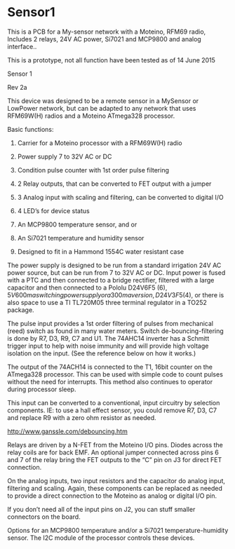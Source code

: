 # Sensor1
This is a PCB for a My-sensor network with a Moteino, RFM69 radio, Includes 2 relays, 24V AC power, Si7021 and MCP9800 and analog interface..

This is a prototype, not all function have been tested as of 14 June 2015

Sensor 1

Rev 2a

This device was designed to be a remote sensor in a MySensor or LowPower network, but can be adapted to any network that uses RFM69W(H) radios and a Moteino ATmega328 processor.

Basic functions:

1)	Carrier for a Moteino processor with a RFM69W(H) radio

2)	Power supply 7 to 32V AC or DC

3)	Condition pulse counter with 1st order pulse filtering

4)	2 Relay outputs, that can be converted to FET output with a jumper

5)	3 Analog input with scaling and filtering, can be converted to digital I/O

6)	4 LED’s for device status

7)	An MCP9800 temperature sensor, and or 

8)	An Si7021 temperature and humidity sensor

9)	Designed to fit in a Hammond 1554C water resistant case


The power supply is designed to be run from a standard irrigation 24V AC power source, but can be run from 7 to 32V AC or DC. Input power is fused with a PTC and then connected to a bridge rectifier, filtered with a large capacitor and then connected to a Pololu D24V6F5 ($6), 5V 600ma switching power supply or a 300ma version, D24V3F5 ($4), or there is also space to use a TI TL720M05 three terminal regulator in a TO252 package.

The pulse input provides a 1st order filtering of pulses from mechanical (reed) switch as found in many water meters. Switch de-bouncing-filtering is done by R7, D3, R9, C7 and U1. The 74AHC14 inverter has a Schmitt trigger input to help with noise immunity and will provide high voltage isolation on the input. (See the reference below on how it works.) 

The output of the 74ACH14 is connected to the T1, 16bit counter on the ATmega328 processor. This can be used with simple code to count pulses without the need for interrupts. This method also continues to operator during processor sleep.

This input can be converted to a conventional, input circuitry by selection components. IE: to use a hall effect sensor, you could remove R7, D3, C7 and replace R9 with a zero ohm resistor as needed.

http://www.ganssle.com/debouncing.htm

Relays are driven by a N-FET from the Moteino I/O pins. Diodes across the relay coils are for back EMF. An optional jumper connected across pins 6 and 7 of the relay bring the FET outputs to the “C” pin on J3 for direct FET connection.

On the analog inputs, two input resistors and the capacitor do analog input, filtering and scaling. Again, these components can be replaced as needed to provide a direct connection to the Moteino as analog or digital I/O pin.

If you don’t need all of the input pins on J2, you can stuff smaller connectors on the board.

Options for an MCP9800 temperature and/or a Si7021 temperature-humidity sensor. The I2C module of the processor controls these devices.


